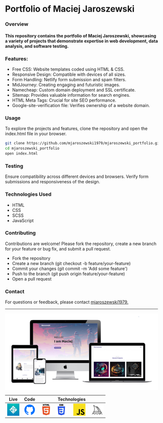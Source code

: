 # Portfolio of Maciej Jaroszewski

### Overview

#### This repository contains the portfolio of Maciej Jaroszewski, showcasing a variety of projects that demonstrate expertise in web development, data analysis, and software testing.

### Features:

 * Free CSS: Website templates coded using HTML & CSS.
 * Responsive Design: Compatible with devices of all sizes.
 * Form Handling: Netlify form submission and spam filters.
 * MidJourney: Creating engaging and futuristic images.
 * Namecheap: Custom domain deployment and SSL certificate.
 * Sitemap: Provides valuable information for search engines.
 * HTML Meta Tags: Crucial for site SEO performance.
 * Google-site-verification file: Verifies ownership of a website domain.

### Usage
To explore the projects and features, clone the repository and open the index.html file in your browser.

```bash
git clone https://github.com/mjaroszewski1979/mjaroszewski_portfolio.git
cd mjaroszewski_portfolio
open index.html
```

### Testing
Ensure compatibility across different devices and browsers. Verify form submissions and responsiveness of the design.

### Technologies Used
* HTML
* CSS
* SCSS
* JavaScript

### Contributing
Contributions are welcome! Please fork the repository, create a new branch for your feature or bug fix, and submit a pull request.
* Fork the repository
* Create a new branch (git checkout -b feature/your-feature)
* Commit your changes (git commit -m 'Add some feature')
* Push to the branch (git push origin feature/your-feature)
* Open a pull request

### Contact
For questions or feedback, please contact [mjaroszewski1979.](https://github.com/mjaroszewski1979)

-------------------------------------------

 ![caption](https://github.com/mjaroszewski1979/mjaroszewski1979/blob/main/mjaroszewski-website-mockup.png)

  Live | Code | Technologies
  ---- | ---- | ------------
  [<img src="https://github.com/mjaroszewski1979/mjaroszewski1979/blob/main/netlify1.png">](https://mjaroszewski.site/) | [<img src="https://github.com/mjaroszewski1979/mjaroszewski1979/blob/main/github_g.png">](https://github.com/mjaroszewski1979/mjaroszewski_portfolio) | <img src="https://github.com/mjaroszewski1979/mjaroszewski1979/blob/main/html_g.png"> &nbsp; <img src="https://github.com/mjaroszewski1979/mjaroszewski1979/blob/main/css_g.png"> &nbsp; &nbsp; <img src="https://github.com/mjaroszewski1979/mjaroszewski1979/blob/main/js1.png" > &nbsp; &nbsp; <img src="https://github.com/mjaroszewski1979/mjaroszewski1979/blob/main/midjourney_g.png" > 
